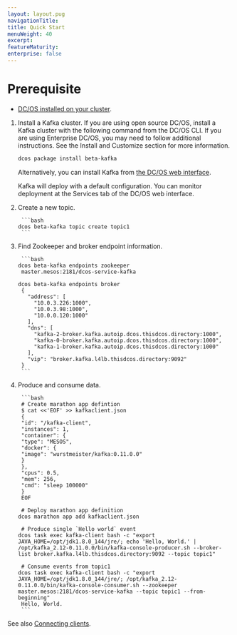 ```yaml
---
layout: layout.pug
navigationTitle: 
title: Quick Start
menuWeight: 40
excerpt:
featureMaturity:
enterprise: false
---
```


<!-- This source repo for this topic is https://github.com/mesosphere/dcos-commons -->


# Prerequisite

- [DC/OS installed on your cluster](/latest/administration/installing/).

1. Install a Kafka cluster. If you are using open source DC/OS, install a Kafka cluster with the following command from the DC/OS CLI. If you are using Enterprise DC/OS, you may need to follow additional instructions. See the Install and Customize section for more information.

   ```bash
   dcos package install beta-kafka
   ```

   Alternatively, you can install Kafka from [the DC/OS web interface](/latest/usage/webinterface/).

   Kafka will deploy with a default configuration. You can monitor deployment at the Services tab of the DC/OS web interface.

1. Create a new topic.

        ```bash
       dcos beta-kafka topic create topic1
        ```


1. Find Zookeeper and broker endpoint information.

        ```bash
       dcos beta-kafka endpoints zookeeper
        master.mesos:2181/dcos-service-kafka

       dcos beta-kafka endpoints broker
        {
          "address": [
            "10.0.3.226:1000",
            "10.0.3.98:1000",
            "10.0.0.120:1000"
          ],
          "dns": [
            "kafka-2-broker.kafka.autoip.dcos.thisdcos.directory:1000",
            "kafka-0-broker.kafka.autoip.dcos.thisdcos.directory:1000",
            "kafka-1-broker.kafka.autoip.dcos.thisdcos.directory:1000"
          ],
          "vip": "broker.kafka.l4lb.thisdcos.directory:9092"
        }
        ```

1. Produce and consume data.

        ```bash
        # Create marathon app defintion
        $ cat <<'EOF' >> kafkaclient.json
        {
        "id": "/kafka-client",
        "instances": 1,
        "container": {
        "type": "MESOS",
        "docker": {
        "image": "wurstmeister/kafka:0.11.0.0"
        }
        },
        "cpus": 0.5,
        "mem": 256,
        "cmd": "sleep 100000"
        }
        EOF
        
        # Deploy marathon app definition
       dcos marathon app add kafkaclient.json
        
        # Produce single `Hello world` event
       dcos task exec kafka-client bash -c "export JAVA_HOME=/opt/jdk1.8.0_144/jre/; echo 'Hello, World.' | /opt/kafka_2.12-0.11.0.0/bin/kafka-console-producer.sh --broker-list broker.kafka.l4lb.thisdcos.directory:9092 --topic topic1"
        
        # Consume events from topic1
       dcos task exec kafka-client bash -c "export JAVA_HOME=/opt/jdk1.8.0_144/jre/; /opt/kafka_2.12-0.11.0.0/bin/kafka-console-consumer.sh --zookeeper master.mesos:2181/dcos-service-kafka --topic topic1 --from-beginning"
        Hello, World.
        ```


See also [Connecting clients][1].

 [1]: /service-docs/kafka/connecting-clients/
